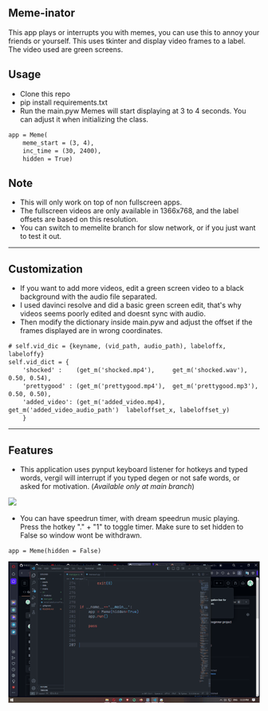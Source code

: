 ## Meme-inator
This app plays or interrupts you with memes, you can use this to annoy your friends or yourself. This uses tkinter and display video frames to a label. The video used are green screens.
## Usage 
- Clone this repo
- pip install requirements.txt
- Run the main.pyw
Memes will start displaying at 3 to 4 seconds. You can adjust it when initializing the class.
```
app = Meme(
    meme_start = (3, 4), 
    inc_time = (30, 2400), 
    hidden = True)
```
## Note
- This will only work on top of non fullscreen apps. 
- The fullscreen videos are only available in 1366x768, and the label offsets are based on this resolution.
- You can switch to memelite branch for slow network, or if you just want to test it out.
---
## Customization
- If you want to add more videos, edit a green screen video to a black background with the audio file separated.
- I used davinci resolve and did a basic green screen edit, that's why videos seems poorly edited and doesnt sync with audio. 
- Then modify the dictionary inside main.pyw and adjust the offset if the frames displayed are in wrong coordinates.
```
# self.vid_dic = {keyname, (vid_path, audio_path), labeloffx, labeloffy}
self.vid_dict = {
    'shocked' :    (get_m('shocked.mp4'),     get_m('shocked.wav'),           0.50, 0.54),
    'prettygood' : (get_m('prettygood.mp4'),  get_m('prettygood.mp3'),        0.50, 0.50),
    'added_video': (get_m('added_video.mp4),  get_m('added_video_audio_path')  labeloffset_x, labeloffset_y)
    }

```
---
## Features
- This application uses pynput keyboard listener for hotkeys and typed words, vergil will interrupt if you typed degen or not safe words, or asked for motivation. (*Available only at main branch*)

<img src="https://github.com/Lmoq/Meme/blob/master/assets/verg.gif" >


- You can have speedrun timer, with dream speedrun music playing.
Press the hotkey "." + "1" to toggle timer. Make sure to set hidden to False so window wont be withdrawn.
```
app = Meme(hidden = False)
```

<img src="https://github.com/Lmoq/Meme/blob/master/assets/timer.gif" >